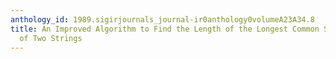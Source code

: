 ```yaml
---
anthology_id: 1989.sigirjournals_journal-ir0anthology0volumeA23A34.8
title: An Improved Algorithm to Find the Length of the Longest Common Subsequence
  of Two Strings
---
```

